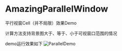 # AmazingParallelWindow
平行视窗Cell（并不局限）效果Demo

计算方法支持背景图大于、等于、小于可视窗口范围的情况

demo运行效果如下
![ParallelDemo](https://raw.github.com/jerryliurui/AmazingParallelWindow/blob/master/parallelamazingdemo.gif)
